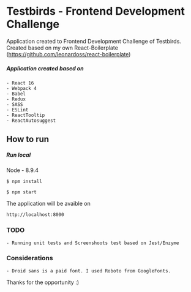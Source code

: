 # Testbirds - Frontend Development Challenge

Application created to Frontend Development Challenge of Testbirds. Created based on my own React-Boilerplate (https://github.com/leonardoss/react-boilerplate)

##### Application created based on
    - React 16 
    - Webpack 4
    - Babel
    - Redux
    - SASS
    - ESLint
    - ReactTooltip
    - ReactAutosuggest

## How to run

##### Run local
Node - 8.9.4
```
$ npm install
```

```
$ npm start
```

The application will be avaible on
```
http://localhost:8000
```

###  TODO
    - Running unit tests and Screenshoots test based on Jest/Enzyme

###  Considerations
    - Droid sans is a paid font. I used Roboto from GoogleFonts.


Thanks for the opportunity :)
